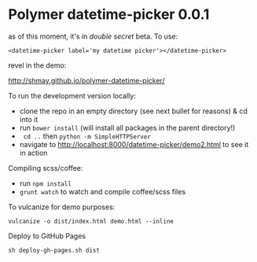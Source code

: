Polymer datetime-picker 0.0.1
================

as of this moment, it's in *double secret* beta.  To use:

```
<datetime-picker label='my datetime picker'></datetime-picker>
```

revel in the demo:

http://shmay.github.io/polymer-datetime-picker/

To run the development version locally:

* clone the repo in an empty directory (see next bullet for reasons) & cd into it
* run `bower install` (will install all packages in the parent directory!)
* ` cd ..` then `python -m SimpleHTTPServer`
* navigate to [http://localhost:8000/datetime-picker/demo2.html][1] to see it in action

Compiling scss/coffee:
* run `npm install`
* `grunt watch` to watch and compile coffee/scss files

To vulcanize for demo purposes:

    vulcanize -o dist/index.html demo.html --inline

Deploy to GitHub Pages
    
    sh deploy-gh-pages.sh dist

[1]: http://localhost:8000/datetime-picker/demo2.html
